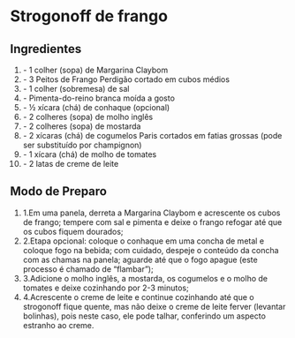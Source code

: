 # Strogonoff de frango

## Ingredientes

1. \- 1 colher (sopa) de Margarina Claybom
2. \- 3 Peitos de Frango Perdigão cortado em cubos médios
3. \- 1 colher (sobremesa) de sal
4. \- Pimenta-do-reino branca moída a gosto
5. \- ½ xícara (chá) de conhaque (opcional)
6. \- 2 colheres (sopa) de molho inglês
7. \- 2 colheres (sopa) de mostarda
8. \- 2 xícaras (chá) de cogumelos Paris cortados em fatias grossas (pode ser substituído por champignon)
9. \- 1 xícara (chá) de molho de tomates
10. \- 2 latas de creme de leite

## Modo de Preparo

1. 1.Em uma panela, derreta a Margarina Claybom e acrescente os cubos de frango; tempere com sal e pimenta e deixe o frango refogar até que os cubos fiquem dourados;
2. 2.Etapa opcional: coloque o conhaque em uma concha de metal e coloque fogo na bebida; com cuidado, despeje o conteúdo da concha com as chamas na panela; aguarde até que o fogo apague (este processo é chamado de “flambar”);
3. 3.Adicione o molho inglês, a mostarda, os cogumelos e o molho de tomates e deixe cozinhando por 2-3 minutos;
4. 4.Acrescente o creme de leite e continue cozinhando até que o strogonoff fique quente, mas não deixe o creme de leite ferver (levantar bolinhas), pois neste caso, ele pode talhar, conferindo um aspecto estranho ao creme.